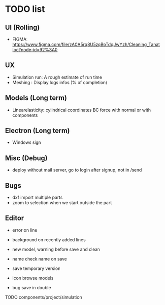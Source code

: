 # TODO list

## UI (Rolling)

- FIGMA: https://www.figma.com/file/zA0A5rq8U5zqBoTdqJwYzh/Cleaning_Tanatloc?node-id=92%3A0

## UX

- Simulation run: A rough estimate of run time
- Meshing : Display logs infos (% of completion)

## Models (Long term)

- Linearelasticity: cylindrical coordinates
  BC force with normal or with components

## Electron (Long term)

- Windows sign

## Misc (Debug)

- deploy without mail server, go to login after signup, not in /send

## Bugs

- dxf import multiple parts
- zoom to selection when we start outside the part

## Editor

- error on line
- background on recently added lines
- new model, warning before save and clean
- name check name on save
- save temporary version
- icon browse models

- bug save in double

TODO components/project/simulation
